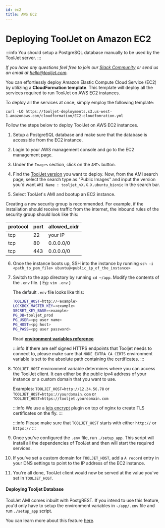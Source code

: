 ```yaml
---
id: ec2
title: AWS EC2
---
```


# Deploying ToolJet on Amazon EC2

:::info
You should setup a PostgreSQL database manually to be used by the ToolJet server.
:::

*If you have any questions feel free to join our [Slack Community](https://tooljet.com/slack) or send us an email at hello@tooljet.com.*

You can effortlessly deploy Amazon Elastic Compute Cloud Service (EC2) by utilizing a **CloudFormation template**. This template will deploy all the services required to run ToolJet on AWS EC2 instances. 

To deploy all the services at once, simply employ the following template:
```
curl -LO https://tooljet-deployments.s3.us-west-1.amazonaws.com/cloudformation/EC2-cloudfomration.yml
```

Follow the steps below to deploy ToolJet on AWS EC2 instances.

1. Setup a PostgreSQL database and make sure that the database is accessible from the EC2 instance.

2. Login to your AWS management console and go to the EC2 management page.

3. Under the `Images` section, click on the `AMIs` button.

4. Find the [ToolJet version](https://github.com/ToolJet/ToolJet/releases) you want to deploy. Now, from the AMI search page, select the search type as "Public Images" and input the version you'd want `AMI Name : tooljet_vX.X.X.ubuntu_bionic` in the search bar.

5. Select ToolJet's AMI and bootup an EC2 instance.

  Creating a new security group is recommended. For example, if the installation should receive traffic from the internet, the inbound rules of the security group should look like this:

   protocol| port     | allowed_cidr|
   ----| -----------  | ----------- |
   tcp | 22           | your IP |
   tcp | 80           | 0.0.0.0/0 |
   tcp | 443          | 0.0.0.0/0   |


6. Once the instance boots up, SSH into the instance by running `ssh -i <path_to_pem_file> ubuntu@<public_ip_of_the_instance>`

7. Switch to the app directory by running `cd ~/app`. Modify the contents of the `.env` file. ( Eg: `vim .env` )

   The default `.env` file looks like this:
   ```bash
   TOOLJET_HOST=http://<example>
   LOCKBOX_MASTER_KEY=<example>
   SECRET_KEY_BASE=<example>
   PG_DB=tooljet_prod
   PG_USER=<pg user name>
   PG_HOST=<pg host>
   PG_PASS=<pg user password>
   ```
   Read **[environment variables reference](/docs/setup/env-vars)**

   :::info
   If there are self signed HTTPS endpoints that Tooljet needs to connect to, please make sure that `NODE_EXTRA_CA_CERTS` environment variable is set to the absolute path containing the certificates.
   :::

8. `TOOLJET_HOST` environment variable determines where you can access the ToolJet client. It can either be the public ipv4 address of your instance or a custom domain that you want to use.

   Examples:
   `TOOLJET_HOST=http://12.34.56.78` or
   `TOOLJET_HOST=https://yourdomain.com` or
   `TOOLJET_HOST=https://tooljet.yourdomain.com`

   :::info
   We use a [lets encrypt](https://letsencrypt.org/) plugin on top of nginx to create TLS certificates on the fly.
   :::

   :::info
   Please make sure that `TOOLJET_HOST` starts with either `http://` or `https://`
   :::

9. Once you've configured the `.env` file, run `./setup_app`. This script will install all the dependencies of ToolJet and then will start the required services.

10. If you've set a custom domain for `TOOLJET_HOST`, add a `A record` entry in your DNS settings to point to the IP address of the EC2 instance.

12. You're all done, ToolJet client would now be served at the value you've set in `TOOLJET_HOST`.

#### Deploying Tooljet Database

ToolJet AMI comes inbuilt with PostgREST. If you intend to use this feature, you'd only have to setup the environment variables in `~/app/.env` file and run `./setup_app` script.

You can learn more about this feature [here](/docs/tooljet-database).